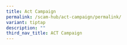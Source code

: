 ```yaml
---
title: Act Campaign
permalink: /scam-hub/act-campaign/permalink/
variant: tiptap
description: ""
third_nav_title: ACT Campaign
---
```

